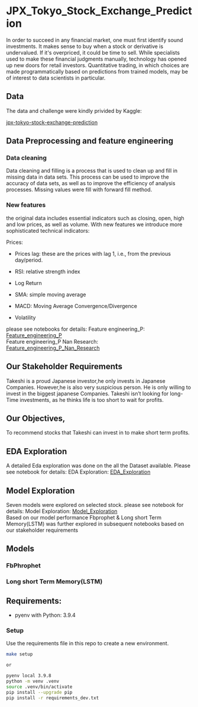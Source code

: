 # JPX_Tokyo_Stock_Exchange_Prediction

In order to succeed in any financial market, one must first identify sound investments. It makes sense to buy when a stock or derivative is undervalued. If it's overpriced, it could be time to sell. While specialists used to make these financial judgments manually, technology has opened up new doors for retail investors. Quantitative trading, in which choices are made programmatically based on predictions from trained models, may be of interest to data scientists in particular.

## Data

The data and challenge were kindly privided by Kaggle: 

[jpx-tokyo-stock-exchange-prediction](https://www.kaggle.com/competitions/jpx-tokyo-stock-exchange-prediction/overview)

## Data Preprocessing and feature engineering
### Data cleaning 
Data cleaning and filling is a process that is used to clean up and fill in missing data in data sets. This process can be used to improve the accuracy of data sets, as well as to improve the efficiency of analysis processes. Missing values were fill with forward fill method. 


### New features
the original data includes essential indicators such as closing, open, high and low prices, as well as volume. With new features we introduce more sophisticated technical indicators:

Prices: 
- Prices lag: these are the prices with lag 1, i.e., from the previous day/period.

- RSI: relative strength index
- Log Return 
- SMA: simple moving average
- MACD: Moving Average Convergence/Divergence
- Volatility

please see notebooks for details:
Feature engineering_P: [Feature_engineering_P](notebooks/Feature_engineering_P.ipynb) <br>
Feature engineering_P Nan Research: [Feature_engineering_P_Nan_Research](notebooks/Feature_engineering_P_Nan_Research.ipynb) <br>

## Our Stakeholder Requirements

Takeshi is a proud Japanese investor,he only invests in Japanese Companies. 
However,he is also very suspicious person. He is only willing to invest in the biggest japanese Companies. 
Takeshi isn’t looking for long-Time investments, as he thinks life is too short to wait for profits.

## Our Objectives,
To recommend stocks that Takeshi can invest in to make short term profits.


## EDA Exploration
A detailed Eda exploration was done on the all the Dataset available.
Please see notebook for details:
EDA Exploration: [EDA_Exploration](notebooks/EDA_Exploration.ipynb) <br>


## Model Exploration
Seven models were explored on selected stock.
please see notebook for details:
Model Exploration: [Model_Exploration](notebooks/Model_Exploration.ipynb) <br>
Based on our model performance Fbprophet & Long short Term Memory(LSTM) was further explored in subsequent notebooks based on our stakeholder requirements


## Models

### FbPhrophet


### Long short Term Memory(LSTM)



## Requirements:

- pyenv with Python: 3.9.4

### Setup

Use the requirements file in this repo to create a new environment.

```BASH
make setup

or

pyenv local 3.9.8
python -m venv .venv
source .venv/bin/activate
pip install --upgrade pip
pip install -r requirements_dev.txt

